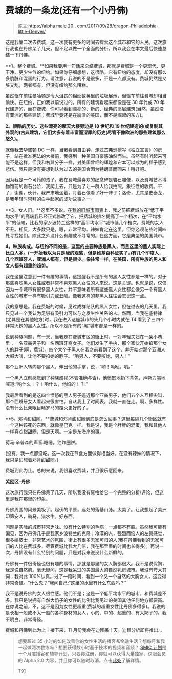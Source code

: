 # 费城的一条龙(还有一个小丹佛)

> 原文:[https://alpha male 20 . com/2017/09/28/dragon-Philadelphia-little-Denver/](https://alphamale20.com/2017/09/28/dragon-philadelphia-little-denver/)

这是我第二次去费城，这一次我有更多的时间去探索这个城市和它的人民。这次旅行我也在丹佛呆了几天，但不足以做一个全面的分析，所以我会在本文最后快速总结一下丹佛。

**1。整个费城。**如果我要用一句话来总结费城，那就是费城是一个更现代、更干净、更少生气的纽约。如果你仔细想想，这很酷。它有纽约的态度，却没有那么多肮脏和混蛋的行为。请注意，我说的不是很多，不是一点都没有。费城仍然是又脏又乱，两者都有，但没有纽约那么糟糕。

虽然驱车前往曼哈顿是令人沮丧的绵延数英里的垃圾展示，但驱车前往费城却相当愉快。在纽约，正如我以前说过的，所有的建筑看起来都像是在 30 年代或 70 年代建造的，而在费城，你可以看到漂亮的、新的、经典的高层建筑(当然，虽然没有亚洲的那些建筑；费城毕竟还是在崩溃的美国，而不是崛起的东方)。

**2。很酷的历史。这些漂亮的摩天大楼旁边是 18 世纪和 19 世纪建造的(或复制其外观的)古典建筑，它们大多有着丰富而深厚的历史(尽管不像欧洲的那些建筑那么悠久)。**

就像我去华盛顿 DC 一样，当我看到自由钟，走过杰弗逊撰写《独立宣言》的房子，站在批准宪法的大楼前，我感到一种美国自豪感油然而生。虽然有时听起来可能不是这样，但我和右翼分子一样，对美国曾经的辉煌和它本可以成为的样子感到悲伤。我只是没有妄想到认为过去的美国会因为特朗普而回来！哦好吧。

因为我是一个可怜的孩子，我在费城最喜欢的纪念碑是岩石雕像，以及费城艺术博物馆前的岩石台阶，我爬上去，只是为了让一群人给我拍照，象征性的收费。不了，谢谢，伙计。我严肃地坐着，盯着石像看了好一阵子；洛奇，尤其是史泰龙，是我年轻时崇拜的白手起家的成功故事之一。

**3。女人们。**这里不多说。在[我的旧城市图表](https://blackdragonblog.com/2015/12/31/attractive-girl-cities/)上，我之前把费城放在“低于平均水平”的高端我已经正式修改了它，把费城的排名提高了一个档次，在“平均水平”的低端，比我的家乡波特兰这样的“高平均水平”城市低几个档次。费城的女人不丑。相反，大多数只是，嗯，非常平均。辣妹肯定在这里，但你必须花些时间四处寻找她们。除此之外没什么有趣或不寻常的。在这方面，它是典型的美国城市。

**4。种族构成。与纽约不同的是，这里的主要种族是黑人，而且这里的黑人实际上比白人多。(一开始我以为只是我的观感，但是维基百科证实了。)有几个印度人，几个西班牙人，亚洲人都有，但是很少。像往常一样，在美国，所有种族的男人和女人都有超重的趋势。**

我在这里注意到一件有趣的事情，这提醒我不是所有的黑人女性都是一样的。对于那些喜欢黑人女性或者非常不喜欢黑人女性的人来说，这是关键。也就是说，仅仅因为一个城市有很多黑人女性，并不意味着所有这些黑人女性都会像另一个有黑人女性的城市一样有吸引力或丑陋。像我这样的非黑人往往会忘记这一点。

我的意思是。我在费城的时候，见过成群结队的黑人女性，但在过去的几天里，我只见过一个我认为足够有吸引力可以与之发生性关系的人。然而，当我在底特律(尤其是在其他地方)时，我在进入这座城市的头几个小时内就在 T4 看到了三四个非常火辣的黑人女性。所以不是所有的“黑”城市都是一样的。

说到种族问题，有一天，当我走在费城市区的街上时，一对年轻夫妇在一条小巷里；一名亚裔男子和一名西班牙裔女子。他们发生了争执，那个家伙开始掐那个女人的脖子(啊，费城)。四个大个子黑人在我之前看到了这个，并开始对那个亚洲人大喊大叫，让他不要掐她的脖子。“哟男人，不要咬她，男人！"

那个亚洲人转向那个黑人，伸出他的手掌，说，“哟！呦呦。哟。”

一个黑人立刻感觉到了种族歧视(不管准确与否)，他愤怒地扔下背包，声嘶力竭地喊道:“哟什么！？！哟什么，他妈的！？!"

我最后看到的是这四个愤怒的黑人男子逼近那个亚裔男子，他们五个人互相尖叫，那个西班牙女人看起来很害怕。自从我上了时间表，我就一直在走。啊，多样性。没有什么比亲眼目睹罗马的覆灭更好的了。

**5。邓肯甜甜圈。**费城和邓肯甜甜圈到底是怎么回事？这里每隔几个街区就有一个这种该死的东西，就像星巴克一样。我是说，我是个胖胖的混蛋，我和其他人一样喜欢甜甜圈，但是天啊。一定是东海岸的事。

荷马·辛普森的声音:嗯嗯。油炸圈饼。

(没有，我一点都没吃。这一次我在节食方面做得相当好。在没有辣妹的情况下，我只是幻想着邓肯甜甜圈。)

费城到此为止。总的来说，我很喜欢费城，并且很乐意回来。

**奖励区–丹佛**

这次旅行我只在丹佛呆了几天，所以我没有资格给它一个完整的分析/评论，但这里是我在那里的印象。

丹佛周围的风景美极了。起伏的平原，远处的落基山脉。太美了。让我想起了美洲印第安人，骑马，猎水牛。好东西。

问题是实际的城市非常乏味。没有什么特别的毛病；一点都不有趣。虽然我可能有偏见，因为丹佛几乎是我家乡波特兰的克隆；冷漠的人，强烈而恼人的左翼感觉，很多嬉皮士，非常艺术的氛围，街上有很多无家可归的人(我在丹佛看到的无家可归的人比在费城多，尽管费城比我大几倍，我在那里呆的时间也长得多)。再说一次，丹佛没有什么特别的问题，只是对我来说没什么新鲜的。

丹佛有一件很奇怪也很有趣的事情，那就是那里的女人胸部很大。我不是说假胸，我是说自然胸。毫无疑问，这是我呆过的美国最大的自然乳房城市。我没有夸大其词；我对此 100%认真。过了一段时间，看到一个又一个自然的大胸女人，这变得非常奇怪。“什么鬼？”我问自己:“这里的水里有什么东西吗？”

我不是说丹佛的女人很性感。他们不是；这是一个低平均水平的城市，和费城差不多。我只是说拥有自然大奶子的女性的比例比我见过的美国其他任何地方都要高。在你说之前，不，这不是因为女性更超重(费城的超重女性比丹佛多得多)。我说的是长相一般或不太一般的各种身材的女人，小的、中的、超重的、有大奶子的。我不明白。非常奇怪。

费城和丹佛到此为止！接下来，11 月份我会在迪拜呆十天。迪拜分析即将推出…

> 想要超过 35 小时的如何改善你的女性生活的播客*和*金融生活？想每月和我一起做两次教练吗？想要获得数小时基于技术的视频和音频？ [SMIC 计划](https://alphamale20.kartra.com/page/vIL17)是一个月度播客和辅导计划，只要你注册，你就可以获得大量独家、仅限会员的 Alpha 2.0 内容，并且你可以随时取消。点击[此处](https://alphamale20.kartra.com/page/vIL17)了解详情。
> 
> T9】